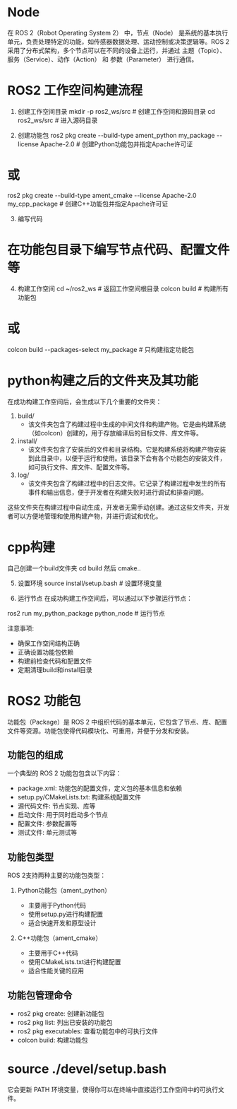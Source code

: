 # Node
在 ROS 2（Robot Operating System 2） 中，节点（Node） 是系统的基本执行单元，负责处理特定的功能，如传感器数据处理、运动控制或决策逻辑等。ROS 2 采用了分布式架构，多个节点可以在不同的设备上运行，并通过 主题（Topic）、服务（Service）、动作（Action） 和 参数（Parameter） 进行通信。

# ROS2 工作空间构建流程
1. 创建工作空间目录
mkdir -p ros2_ws/src  # 创建工作空间和源码目录
cd ros2_ws/src  # 进入源码目录

2. 创建功能包
ros2 pkg create --build-type ament_python my_package --license Apache-2.0  # 创建Python功能包并指定Apache许可证
# 或
ros2 pkg create --build-type ament_cmake --license Apache-2.0 my_cpp_package  # 创建C++功能包并指定Apache许可证

3. 编写代码
# 在功能包目录下编写节点代码、配置文件等

4. 构建工作空间
cd ~/ros2_ws  # 返回工作空间根目录
colcon build  # 构建所有功能包
# 或
colcon build --packages-select my_package  # 只构建指定功能包
# python构建之后的文件夹及其功能

在成功构建工作空间后，会生成以下几个重要的文件夹：
1. build/
   - 该文件夹包含了构建过程中生成的中间文件和构建产物。它是由构建系统（如colcon）创建的，用于存放编译后的目标文件、库文件等。
2. install/
   - 该文件夹包含了安装后的文件和目录结构。它是构建系统将构建产物安装到此目录中，以便于运行和使用。该目录下会有各个功能包的安装文件，如可执行文件、库文件、配置文件等。
3. log/
   - 该文件夹包含了构建过程中的日志文件。它记录了构建过程中发生的所有事件和输出信息，便于开发者在构建失败时进行调试和排查问题。

这些文件夹在构建过程中自动生成，开发者无需手动创建。通过这些文件夹，开发者可以方便地管理和使用构建产物，并进行调试和优化。
# cpp构建
   自己创建一个build文件夹 cd build  然后 cmake..

5. 设置环境
source install/setup.bash  # 设置环境变量

6. 运行节点
在成功构建工作空间后，可以通过以下步骤运行节点：


ros2 run my_python_package python_node  # 运行节点


注意事项:
- 确保工作空间结构正确
- 正确设置功能包依赖
- 构建前检查代码和配置文件
- 定期清理build和install目录

# ROS2 功能包
功能包（Package）是 ROS 2 中组织代码的基本单元，它包含了节点、库、配置文件等资源。功能包使得代码模块化、可重用，并便于分发和安装。

## 功能包的组成
一个典型的 ROS 2 功能包包含以下内容：
- package.xml: 功能包的配置文件，定义包的基本信息和依赖
- setup.py/CMakeLists.txt: 构建系统配置文件
- 源代码文件: 节点实现、库等
- 启动文件: 用于同时启动多个节点
- 配置文件: 参数配置等
- 测试文件: 单元测试等

## 功能包类型
ROS 2支持两种主要的功能包类型：
1. Python功能包（ament_python）
   - 主要用于Python代码
   - 使用setup.py进行构建配置
   - 适合快速开发和原型设计

2. C++功能包（ament_cmake）
   - 主要用于C++代码
   - 使用CMakeLists.txt进行构建配置
   - 适合性能关键的应用

## 功能包管理命令
- ros2 pkg create: 创建新功能包
- ros2 pkg list: 列出已安装的功能包
- ros2 pkg executables: 查看功能包中的可执行文件
- colcon build: 构建功能包


# source ./devel/setup.bash
   它会更新 PATH 环境变量，使得你可以在终端中直接运行工作空间中的可执行文件。